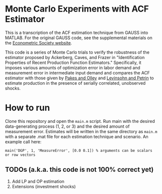 # Monte Carlo Experiments with ACF Estimator

This is a transcription of the ACF estimation technique from GAUSS into MATLAB. For the original GAUSS code, see the supplemental materials on the [Econometric Society website](https://www.econometricsociety.org/publications/econometrica/2015/11/01/identification-properties-recent-production-function-estimators).

This code is a series of Monte Carlo trials to verify the robustness of the estimator proposed by Ackerberg, Caves, and Frazer in "Identification Properties of Recent Production Function Estimators." Specifically, it imposes various amounts of optimization error in labor demand and measurement error in intermediate input demand and compares the ACF estimator with those given by [Pakes and Olley](https://www.econometricsociety.org/publications/econometrica/1996/11/01/dynamics-productivity-telecommunications-equipment-industry) and [Levinsohn and Petrin](https://econpapers.repec.org/article/ouprestud/v_3a70_3ay_3a2003_3ai_3a2_3ap_3a317-341.htm) to estimate production in the presence of serially correlated, unobserved shocks.

# How to run

Clone this repository and open the `main.m` script. Run main with the desired data-generating process (1, 2, or 3) and the desired amount of measurement error. Estimates will be written in the same directory as `main.m` with a separate .mat file for each estimation technique and scenario. An example call here:

`main('DGP', 1, 'MeasureError', [0.0 0.1]) % arguments can be scalars or row vectors` 

## TODOs (a.k.a. this code is not 100% correct yet)

1. Add LP and OP estimation
2. Extensions (investment shocks)
